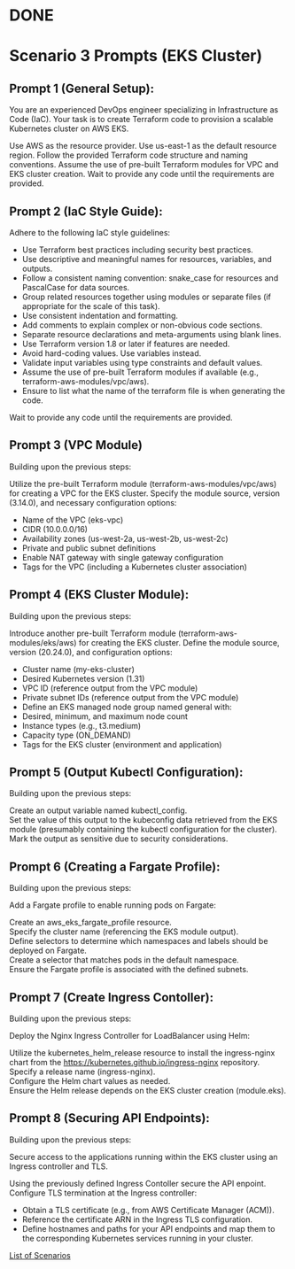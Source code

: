 # DONE
# Scenario 3 Prompts (EKS Cluster)

## Prompt 1 (General Setup):

You are an experienced DevOps engineer specializing in Infrastructure as Code (IaC). 
Your task is to create Terraform code to provision a scalable Kubernetes cluster on AWS EKS.

Use AWS as the resource provider.
Use us-east-1 as the default resource region.
Follow the provided Terraform code structure and naming conventions.
Assume the use of pre-built Terraform modules for VPC and EKS cluster creation.
Wait to provide any code until the requirements are provided.

## Prompt 2 (IaC Style Guide):

Adhere to the following IaC style guidelines:

* Use Terraform best practices including security best practices.
* Use descriptive and meaningful names for resources, variables, and outputs.
* Follow a consistent naming convention: snake_case for resources and PascalCase for data sources.
* Group related resources together using modules or separate files (if appropriate for the scale of this task).
* Use consistent indentation and formatting.
* Add comments to explain complex or non-obvious code sections.
* Separate resource declarations and meta-arguments using blank lines.
* Use Terraform version 1.8 or later if features are needed.
* Avoid hard-coding values. Use variables instead.
* Validate input variables using type constraints and default values.
* Assume the use of pre-built Terraform modules if available (e.g., terraform-aws-modules/vpc/aws).
* Ensure to list what the name of the terraform file is when generating the code.

Wait to provide any code until the requirements are provided.

## Prompt 3 (VPC Module)

Building upon the previous steps:

Utilize the pre-built Terraform module (terraform-aws-modules/vpc/aws) for creating a VPC for the EKS cluster.
Specify the module source, version (3.14.0), and necessary configuration options:
* Name of the VPC (eks-vpc)
* CIDR (10.0.0.0/16)
* Availability zones (us-west-2a, us-west-2b, us-west-2c)
* Private and public subnet definitions
* Enable NAT gateway with single gateway configuration
* Tags for the VPC (including a Kubernetes cluster association)

## Prompt 4 (EKS Cluster Module):

Building upon the previous steps:

Introduce another pre-built Terraform module (terraform-aws-modules/eks/aws) for creating the EKS cluster.
Define the module source, version (20.24.0), and configuration options:
* Cluster name (my-eks-cluster)
* Desired Kubernetes version (1.31)
* VPC ID (reference output from the VPC module)
* Private subnet IDs (reference output from the VPC module)
* Define an EKS managed node group named general with:
* Desired, minimum, and maximum node count
* Instance types (e.g., t3.medium)
* Capacity type (ON_DEMAND)
* Tags for the EKS cluster (environment and application)

## Prompt 5 (Output Kubectl Configuration):

Building upon the previous steps:

Create an output variable named kubectl_config.  
Set the value of this output to the kubeconfig data retrieved from the EKS module (presumably containing the kubectl configuration for the cluster).  
Mark the output as sensitive due to security considerations.  

## Prompt 6 (Creating a Fargate Profile):

Building upon the previous steps:

Add a Fargate profile to enable running pods on Fargate:

Create an aws_eks_fargate_profile resource.  
Specify the cluster name (referencing the EKS module output).  
Define selectors to determine which namespaces and labels should be deployed on Fargate.  
Create a selector that matches pods in the default namespace.  
Ensure the Fargate profile is associated with the defined subnets.  

## Prompt 7 (Create Ingress Contoller):

Building upon the previous steps:

Deploy the Nginx Ingress Controller for LoadBalancer using Helm:

Utilize the kubernetes_helm_release resource to install the ingress-nginx chart from the https://kubernetes.github.io/ingress-nginx repository.  
Specify a release name (ingress-nginx).  
Configure the Helm chart values as needed.   
Ensure the Helm release depends on the EKS cluster creation (module.eks).  

## Prompt 8 (Securing API Endpoints): 

Building upon the previous steps:

Secure access to the applications running within the EKS cluster using an Ingress controller and TLS.

Using the previously defined Ingress Contoller secure the API enpoint. 
Configure TLS termination at the Ingress controller:
* Obtain a TLS certificate (e.g., from AWS Certificate Manager (ACM)).
* Reference the certificate ARN in the Ingress TLS configuration.
* Define hostnames and paths for your API endpoints and map them to the corresponding Kubernetes services running in your cluster.


[List of Scenarios](../scenarios.md)
